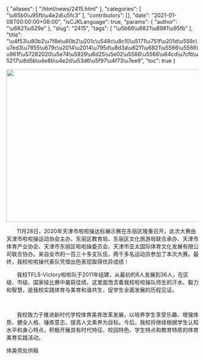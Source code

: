 {
    "aliases": [
        "/html/news/2415.html"
    ],
    "categories": [
        "\u65b0\u95fb\u4e2d\u5fc3"
    ],
    "contributors": [],
    "date": "2021-01-08T00:00:00+08:00",
    "isCJKLanguage": true,
    "params": {
        "author": "\u6821\u529e"
    },
    "slug": "2415",
    "tags": [
        "\u5b66\u6821\u8981\u95fb"
    ],
    "title": "\u4f53\u80b2\u7f8e\u80b2\u201c\u548c\u8c10\u5171\u751f\u201d\u559c\u7ed3\u7855\u679c\u2014\u2014\u795d\u8d3a\u6211\u6821\u5566\u5566\u961f\u57282020\u5e74\u5929\u6d25\u5e02\u5566\u5566\u64cd\u7cfb\u5217\u8d5b\u4e8b\u4e2d\u53d6\u5f97\u4f73\u7ee9",
    "toc": true
}


<img
    src="https://cdn.tfls.online/mirror/full/931703600f5cb7a68481b4f38d246d5f88d31564.jpg"
    style="display:block;margin-left:auto;margin-right:auto;"
    decoding="async"
    fetchpriority="auto"
    loading="lazy"
    height="400"
    width="600"
/>




        11月28日，2020年天津市啦啦操达标展示赛在东丽区隆重召开。此次大赛由天津市啦啦操运动协会主办、东丽区教育局、东丽区文化旅游局联合承办、天津市体育产业协会、天津市东丽区啦啦操委员会、天津市亚太国际体育文化发展有限公司联合协办。来自全市的一百三十多支队伍，两千多名运动员参加了本次大赛。最终，我校啦啦操代表队凭借出色表现取得优异成绩！




  





 




        我校TFLS-Victory啦啦队于2011年组建，从最初的8人发展到36人，在区级、市级、国家级比赛中屡获佳绩。这里面饱含着我校啦啦操队师生的汗水、毅力和智慧，是我校实践体育与美育和谐共生，促学生全面发展的历程见证。




               




  





        我校致力于推进新时代学校体育美育改革发展，以培养学生享受乐趣、增强体质、健全人格、锤炼意志、提高人文素养为目标。今后，我校将继续根据学生认知水平和身心特点，积极开展具有时代特征、校园特色、学生特点和教育特质的体育美育实践活动。




  





体美劳处供稿




  





  





  



